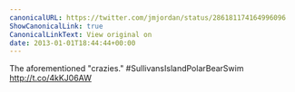 ```yaml
---
canonicalURL: https://twitter.com/jmjordan/status/286181174164996096
ShowCanonicalLink: true
CanonicalLinkText: View original on
date: 2013-01-01T18:44:44+00:00
---
```

The aforementioned "crazies." #SullivansIslandPolarBearSwim http://t.co/4kKJ06AW